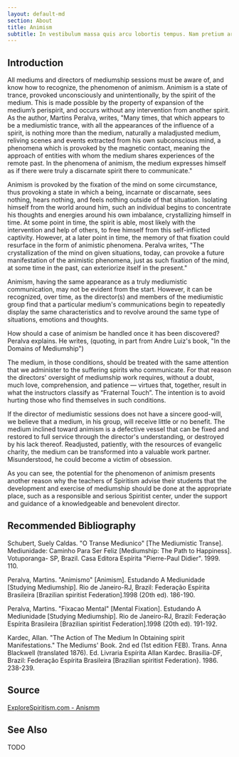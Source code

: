 ```yaml
---
layout: default-md
section: About
title: Animism
subtitle: In vestibulum massa quis arcu lobortis tempus. Nam pretium arcu in odio vulputate luctus.
---
```


## Introduction
All mediums and directors of mediumship sessions must be aware of, and know how to recognize, the phenomenon of animism.  Animism is a state of trance, provoked unconsciously and unintentionally, by the spirit of the medium.  This is made possible by the property of expansion of the medium’s perispirit, and occurs without any intervention from another spirit.  As the author, Martins Peralva, writes, "Many times, that which appears to be a mediumistic trance, with all the appearances of the influence of a spirit, is nothing more than the medium, naturally a maladjusted medium, reliving scenes and events extracted from his own subconscious mind, a phenomena which is provoked by the magnetic contact, meaning the approach of entities with whom the medium shares experiences of the remote past.  In the phenomena of animism, the medium expresses himself as if there were truly a discarnate spirit there to communicate."

Animism is provoked by the fixation of the mind on some circumstance, thus provoking a state in which a being, incarnate or discarnate, sees nothing, hears nothing, and feels nothing outside of that situation.  Isolating himself from the world around him, such an individual begins to concentrate his thoughts and energies around his own imbalance, crystallizing himself in time. At some point in time, the spirit is able, most likely with the intervention and help of others, to free himself from this self-inflicted captivity.  However, at a later point in time, the memory of that fixation could resurface in the form of animistic phenomena.  Peralva writes, "The crystallization of the mind on given situations, today, can provoke a future manifestation of the animistic phenomena, just as such fixation of the mind, at some time in the past, can exteriorize itself in the present."

 Animism, having the same appearance as a truly mediumistic communication, may not be evident from the start.  However, it can be recognized, over time, as the director(s) and members of the mediumistic group find that a particular medium's communications begin to repeatedly display the same characteristics and to revolve around the same type of situations, emotions and thoughts. 

How should a case of animism be handled once it has been discovered?  Peralva explains.  He writes, (quoting, in part from Andre Luiz's book, "In the Domains of Mediumship")

The medium, in those conditions, should be treated with the same attention that we administer to the suffering spirits who communicate.  For that reason the directors' oversight of mediumship work requires, without a doubt, much love, comprehension, and patience — virtues that, together, result in what the instructors classify as “Fraternal Touch”.  The intention is to avoid hurting those who find themselves in such conditions.

If the director of mediumistic sessions does not have a sincere good-will, we believe that a medium, in his group, will receive little or no benefit. The medium inclined toward animism is a defective vessel that can be fixed and restored to full service through the director's understanding, or destroyed by his lack thereof.  Readjusted, patiently, with the resources of evangelic charity, the medium can be transformed into a valuable work partner.  Misunderstood, he could become a victim of obsession.

As you can see, the potential for the phenomenon of animism presents another reason why the teachers of Spiritism advise their students that the development and exercise of mediumship should be done at the appropriate place, such as a responsible and serious Spiritist center, under the support and guidance of a knowledgeable and benevolent director.


## Recommended Bibliography
Schubert, Suely Caldas. "O Transe Mediunico" [The Mediumistic Transe]. Mediunidade: Caminho Para Ser Feliz [Mediumship: The Path to Happiness]. Votuporanga- SP, Brazil. Casa Editora Espírita "Pierre-Paul Didier". 1999. 110.  

Peralva, Martins. "Animismo" [Animism]. Estudando A Mediunidade [Studying Mediumship]. Rio de Janeiro-RJ, Brazil: Federação Espírita Brasileira [Brazilian spiritist Federation].1998 (20th ed). 186-190.

Peralva, Martins. "Fixacao Mental" [Mental Fixation]. Estudando A Mediunidade [Studying Mediumship]. Rio de Janeiro-RJ, Brazil: Federação Espírita Brasileira [Brazilian spiritist Federation].1998 (20th ed). 191-192.

Kardec, Allan. "The Action of The Medium In Obtaining spirit Manifestations." The Mediums' Book. 2nd ed (1st edition FEB). Trans. Anna Blackwell (translated 1876). Ed. Livraria Espírita Allan Kardec. Brasilia-DF, Brazil:  Federação Espírita Brasileira [Brazilian spiritist Federation}. 1986. 238-239.


## Source
[ExploreSpiritism.com - Anismm](//www.explorespiritism.com/Science_Mediumship_Animism_Definition.htm)

## See Also

TODO